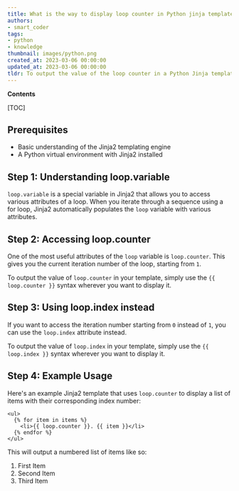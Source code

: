 ```yaml
---
title: What is the way to display loop counter in Python jinja template?
authors:
- smart_coder
tags:
- python
- knowledge
thumbnail: images/python.png
created_at: 2023-03-06 00:00:00
updated_at: 2023-03-06 00:00:00
tldr: To output the value of the loop counter in a Python Jinja template, use the `{{ loop.index }}` or `{{ loop.counter }}` variable.
---
```


**Contents**

[TOC]

## Prerequisites

* Basic understanding of the Jinja2 templating engine
* A Python virtual environment with Jinja2 installed

## Step 1: Understanding loop.variable

`loop.variable` is a special variable in Jinja2 that allows you to access various attributes of a loop. When you iterate through a sequence using a for loop, Jinja2 automatically populates the `loop` variable with various attributes.

## Step 2: Accessing loop.counter

One of the most useful attributes of the `loop` variable is `loop.counter`. This gives you the current iteration number of the loop, starting from `1`.

To output the value of `loop.counter` in your template, simply use the `{{ loop.counter }}` syntax wherever you want to display it.

## Step 3: Using loop.index instead

If you want to access the iteration number starting from `0` instead of `1`, you can use the `loop.index` attribute instead.

To output the value of `loop.index` in your template, simply use the `{{ loop.index }}` syntax wherever you want to display it.

## Step 4: Example Usage

Here's an example Jinja2 template that uses `loop.counter` to display a list of items with their corresponding index number:

```
<ul>
  {% for item in items %}
    <li>{{ loop.counter }}. {{ item }}</li>
  {% endfor %}
</ul>
``` 

This will output a numbered list of items like so:

1. First Item
2. Second Item
3. Third Item
```
